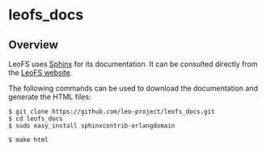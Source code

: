 leofs_docs
==========

Overview
--------

LeoFS uses [Sphinx](http://sphinx.pocoo.org/) for its documentation.
It can be consulted directly from the [LeoFS website](http://www.leofs.org/docs/).

The following commands can be used to download the documentation and
generate the HTML files:

```text
$ git clone https://github.com/leo-project/leofs_docs.git
$ cd leofs_docs
$ sudo easy_install sphinxcontrib-erlangdomain

$ make html
```
